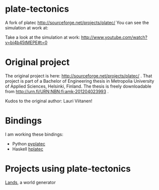 plate-tectonics
===============

A fork of platec http://sourceforge.net/projects/platec/ 
You can see the simulation at work at:

Take a look at the simulation at work: http://www.youtube.com/watch?v=bi4b45tMEPE#t=0

Original project
================

The original project is here: http://sourceforge.net/projects/platec/ . That project is part of a Bachelor of Engineering thesis in Metropolia University of Applied Sciences, Helsinki, Finland. The thesis is freely downloadable from http://urn.fi/URN:NBN:fi:amk-201204023993 .

Kudos to the original author: Lauri Viitanen!

Bindings
========

I am working these bindings:
* Python [pyplatec](http://github.com/ftomassetti/pyplatec)
* Haskell [hplatec](http://github.com/ftomassetti/hplatec)

Projects using plate-tectonics
==============================

[Lands](http://github.com/ftomassetti/lands), a world generator
